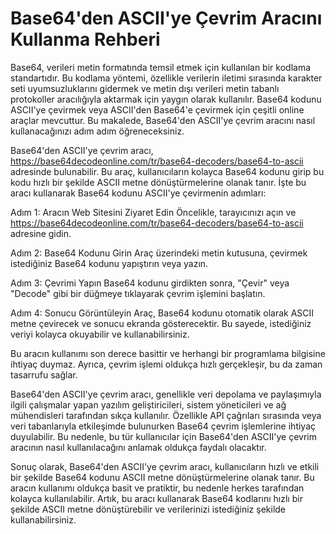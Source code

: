 Base64'den ASCII'ye Çevrim Aracını Kullanma Rehberi
===================================================

Base64, verileri metin formatında temsil etmek için kullanılan bir kodlama standartıdır. Bu kodlama yöntemi, özellikle verilerin iletimi sırasında karakter seti uyumsuzluklarını gidermek ve metin dışı verileri metin tabanlı protokoller aracılığıyla aktarmak için yaygın olarak kullanılır. Base64 kodunu ASCII'ye çevirmek veya ASCII'den Base64'e çevirmek için çeşitli online araçlar mevcuttur. Bu makalede, Base64'den ASCII'ye çevrim aracını nasıl kullanacağınızı adım adım öğreneceksiniz.

Base64'den ASCII'ye çevrim aracı, <https://base64decodeonline.com/tr/base64-decoders/base64-to-ascii> adresinde bulunabilir. Bu araç, kullanıcıların kolayca Base64 kodunu girip bu kodu hızlı bir şekilde ASCII metne dönüştürmelerine olanak tanır. İşte bu aracı kullanarak Base64 kodunu ASCII'ye çevirmenin adımları:

Adım 1: Aracın Web Sitesini Ziyaret Edin Öncelikle, tarayıcınızı açın ve <https://base64decodeonline.com/tr/base64-decoders/base64-to-ascii> adresine gidin.

Adım 2: Base64 Kodunu Girin Araç üzerindeki metin kutusuna, çevirmek istediğiniz Base64 kodunu yapıştırın veya yazın.

Adım 3: Çevrimi Yapın Base64 kodunu girdikten sonra, "Çevir" veya "Decode" gibi bir düğmeye tıklayarak çevrim işlemini başlatın.

Adım 4: Sonucu Görüntüleyin Araç, Base64 kodunu otomatik olarak ASCII metne çevirecek ve sonucu ekranda gösterecektir. Bu sayede, istediğiniz veriyi kolayca okuyabilir ve kullanabilirsiniz.

Bu aracın kullanımı son derece basittir ve herhangi bir programlama bilgisine ihtiyaç duymaz. Ayrıca, çevrim işlemi oldukça hızlı gerçekleşir, bu da zaman tasarrufu sağlar.

Base64'den ASCII'ye çevrim aracı, genellikle veri depolama ve paylaşımıyla ilgili çalışmalar yapan yazılım geliştiricileri, sistem yöneticileri ve ağ mühendisleri tarafından sıkça kullanılır. Özellikle API çağrıları sırasında veya veri tabanlarıyla etkileşimde bulunurken Base64 çevrim işlemlerine ihtiyaç duyulabilir. Bu nedenle, bu tür kullanıcılar için Base64'den ASCII'ye çevrim aracının nasıl kullanılacağını anlamak oldukça faydalı olacaktır.

Sonuç olarak, Base64'den ASCII'ye çevrim aracı, kullanıcıların hızlı ve etkili bir şekilde Base64 kodunu ASCII metne dönüştürmelerine olanak tanır. Bu aracın kullanımı oldukça basit ve pratiktir, bu nedenle herkes tarafından kolayca kullanılabilir. Artık, bu aracı kullanarak Base64 kodlarını hızlı bir şekilde ASCII metne dönüştürebilir ve verilerinizi istediğiniz şekilde kullanabilirsiniz.